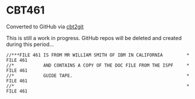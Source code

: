 # CBT461
Converted to GitHub via [cbt2git](https://github.com/wizardofzos/cbt2git)

This is still a work in progress. GitHub repos will be deleted and created during this period...

```
//***FILE 461 IS FROM MR WILLIAM SMITH OF IBM IN CALIFORNIA         *   FILE 461
//*           AND CONTAINS A COPY OF THE DOC FILE FROM THE ISPF     *   FILE 461
//*           GUIDE TAPE.                                           *   FILE 461
//*                                                                 *   FILE 461
```
